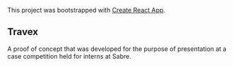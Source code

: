 This project was bootstrapped with [Create React App](https://github.com/facebook/create-react-app).

## Travex
A proof of concept that was developed for the purpose of presentation at a case competition held for interns at Sabre.
